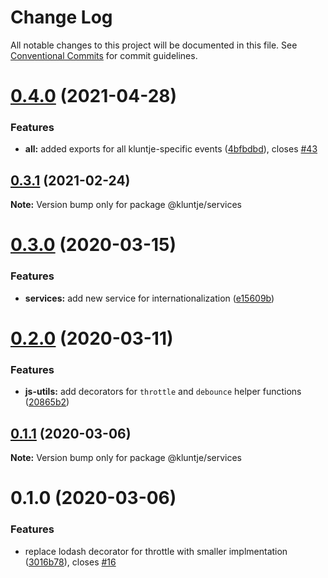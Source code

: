 # Change Log

All notable changes to this project will be documented in this file.
See [Conventional Commits](https://conventionalcommits.org) for commit guidelines.

# [0.4.0](https://github.com/kluntje/kluntje/tree/develop/packages/services/compare/@kluntje/services@0.3.1...@kluntje/services@0.4.0) (2021-04-28)


### Features

* **all:** added exports for all kluntje-specific events ([4bfbdbd](https://github.com/kluntje/kluntje/tree/develop/packages/services/commit/4bfbdbd74a04fd0dd8696ef22736a25a7e7749c7)), closes [#43](https://github.com/kluntje/kluntje/tree/develop/packages/services/issues/43)





## [0.3.1](https://github.com/kluntje/kluntje/tree/develop/packages/services/compare/@kluntje/services@0.3.0...@kluntje/services@0.3.1) (2021-02-24)

**Note:** Version bump only for package @kluntje/services





# [0.3.0](https://github.com/kluntje/kluntje/tree/develop/packages/services/compare/@kluntje/services@0.2.0...@kluntje/services@0.3.0) (2020-03-15)


### Features

* **services:** add new service for internationalization ([e15609b](https://github.com/kluntje/kluntje/tree/develop/packages/services/commit/e15609b917e2475037fc41c1ac4316dc6bc4b5da))





# [0.2.0](https://github.com/kluntje/kluntje/tree/develop/packages/services/compare/@kluntje/services@0.1.1...@kluntje/services@0.2.0) (2020-03-11)


### Features

* **js-utils:** add decorators for `throttle` and `debounce` helper functions ([20865b2](https://github.com/kluntje/kluntje/tree/develop/packages/services/commit/20865b234cac682f2e303c695c2dbd1b817e7e6f))





## [0.1.1](https://github.com/kluntje/kluntje/tree/develop/packages/services/compare/@kluntje/services@0.1.0...@kluntje/services@0.1.1) (2020-03-06)

**Note:** Version bump only for package @kluntje/services





# 0.1.0 (2020-03-06)


### Features

* replace lodash decorator for throttle with smaller implmentation ([3016b78](https://github.com/kluntje/kluntje/commit/3016b78333c1a9ed672df49e3cb58001ba8b7d61)), closes [#16](https://github.com/kluntje/kluntje/issues/16)
